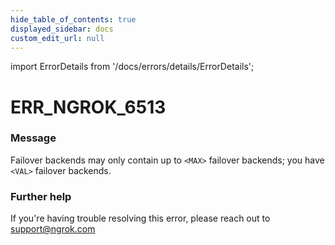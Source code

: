 ```yaml
---
hide_table_of_contents: true
displayed_sidebar: docs
custom_edit_url: null
---
```


import ErrorDetails from '/docs/errors/details/ErrorDetails';

# ERR_NGROK_6513

### Message
Failover backends may only contain up to `<MAX>` failover backends; you have `<VAL>` failover backends.

### Further help
If you're having trouble resolving this error, please reach out to [support@ngrok.com](mailto:support@ngrok.com?subject=Help%20with%20ERR_NGROK_6513)

<ErrorDetails error='err_ngrok_6513' />
